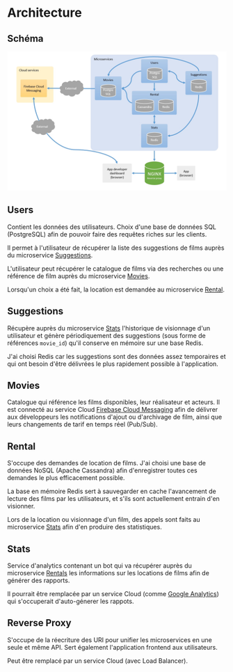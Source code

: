# Architecture

## Schéma

![Schéma d'architecture](./architecture.jpg)

## Users

Contient les données des utilisateurs. Choix d'une base de données SQL (PostgreSQL) afin de pouvoir faire des requêtes riches sur les clients.

Il permet à l'utilisateur de récupérer la liste des suggestions de films auprès du microservice [Suggestions](#suggestions).

L'utilisateur peut récupérer le catalogue de films via des recherches ou une référence de film auprès du microservice [Movies](#movies).

Lorsqu'un choix a été fait, la location est demandée au microservice [Rental](#rental).

## Suggestions

Récupère auprès du microservice [Stats](#stats) l'historique de visionnage d'un utilisateur et génère périodiquement des suggestions (sous forme de références `movie_id`) qu'il conserve en mémoire sur une base Redis.

J'ai choisi Redis car les suggestions sont des données assez temporaires et qui ont besoin d'être délivrées le plus rapidement possible à l'application.

## Movies

Catalogue qui référence les films disponibles, leur réalisateur et acteurs. Il est connecté au service Cloud [Firebase Cloud Messaging](https://firebase.google.com/docs/cloud-messaging/) afin de délivrer aux développeurs les notifications d'ajout ou d'archivage de film, ainsi que leurs changements de tarif en temps réel (Pub/Sub).

## Rental

S'occupe des demandes de location de films. J'ai choisi une base de données NoSQL (Apache Cassandra) afin d'enregistrer toutes ces demandes le plus efficacement possible.

La base en mémoire Redis sert à sauvegarder en cache l'avancement de lecture des films par les utilisateurs, et s'ils sont actuellement entrain d'en visionner.

Lors de la location ou visionnage d'un film, des appels sont faits au microservice [Stats](#stats) afin d'en produire des statistiques.

## Stats

Service d'analytics contenant un bot qui va récupérer auprès du microservice [Rentals](rentals) les informations sur les locations de films afin de générer des rapports.

Il pourrait être remplacée par un service Cloud (comme [Google Analytics](https://firebase.google.com/docs/analytics)) qui s'occuperait d'auto-génerer les rappots.

## Reverse Proxy

S'occupe de la réecriture des URI pour unifier les microservices en une seule et même API. Sert également l'application frontend aux utilisateurs.

Peut être remplacé par un service Cloud (avec Load Balancer).
